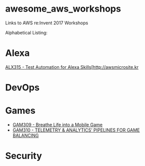 # awesome_aws_workshops
Links to AWS re:Invent 2017 Workshops

Alphabetical Listing:

# Alexa 

[ALX315 - Test Automation for Alexa Skills](https://github.com/alexa/skill-sample-nodejs-test-automation)[http://awsmicrosite.kr

# DevOps

# Games
* [GAM309 - Breathe Life into a Mobile Game](http://awsmicrosite.kr)
* [GAM310 - TELEMETRY & ANALYTICS’ PIPELINES FOR GAME BALANCING](http://gam310-2017.s3-website-us-west-2.amazonaws.com)

# Security


